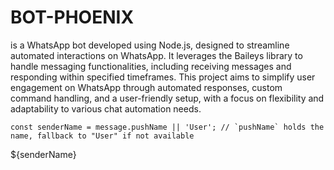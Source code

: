# BOT-PHOENIX

 is a WhatsApp bot developed using Node.js, designed to streamline automated interactions on WhatsApp. It leverages the Baileys library to handle messaging functionalities, including receiving messages and responding within specified timeframes. This project aims to simplify user engagement on WhatsApp through automated responses, custom command handling, and a user-friendly setup, with a focus on flexibility and adaptability to various chat automation needs.

    const senderName = message.pushName || 'User'; // `pushName` holds the name, fallback to "User" if not available

${senderName}